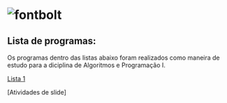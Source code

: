 # ![fontbolt](https://github.com/user-attachments/assets/370c1634-4a5d-4765-9a18-bab634bbb57e)


## Lista de programas:
Os programas dentro das listas abaixo foram realizados como maneira de estudo para a diciplina de Algoritmos e Programação I.

[Lista 1](https://github.com/niicfsz/Codigos_de_AP2/tree/main/Lista%201)

[Atividades de slide]
